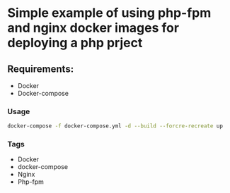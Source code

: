 # Simple example of using php-fpm and nginx docker images for deploying a php prject

## Requirements:

* Docker
* Docker-compose

### Usage
```bash
docker-compose -f docker-compose.yml -d --build --forcre-recreate up
```

### Tags
* Docker
* docker-compose
* Nginx
* Php-fpm
